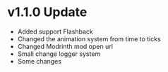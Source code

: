 # v1.1.0 Update
- Added support Flashback
- Changed the animation system from time to ticks
- Changed Modrinth mod open url
- Small change logger system
- Some changes
